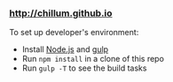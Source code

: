 ### http://chillum.github.io

To set up developer's environment:

* Install [Node.js](https://nodejs.org/en/download/)
  and [gulp](https://github.com/gulpjs/gulp/blob/master/docs/getting-started.md)
* Run `npm install` in a clone of this repo
* Run `gulp -T` to see the build tasks
